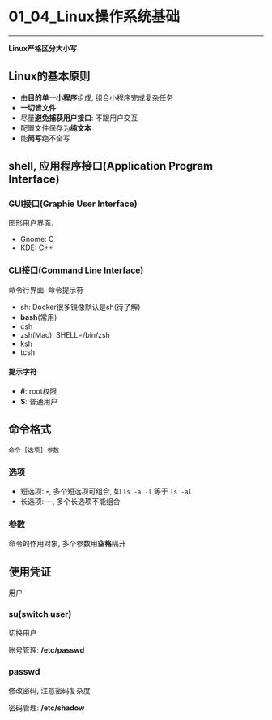 # 01_04\_Linux操作系统基础

---

**Linux严格区分大小写**

## Linux的基本原则

* 由**目的单一小程序**组成, 组合小程序完成复杂任务
* **一切皆文件**
* 尽量**避免捕获用户接口**: 不跟用户交互
* 配置文件保存为**纯文本**
* 能**简写**绝不全写

## shell, 应用程序接口(Application Program Interface)

### GUI接口(Graphie User Interface)

图形用户界面.

* Gnome: C
* KDE: C++

### CLI接口(Command Line Interface)

命令行界面. 命令提示符

* sh: Docker很多镜像默认是sh(待了解)
* **bash**(常用)
* csh
* zsh(Mac): SHELL=/bin/zsh
* ksh
* tcsh

#### 提示字符

* **#**: root权限
* **$**: 普通用户

## 命令格式

	命令 [选项] 参数
	
### 选项

* 短选项: **-**, 多个短选项可组合, 如 `ls -a -l` 等于 `ls -al`
* 长选项: **--**, 多个长选项不能组合

### 参数

命令的作用对象, 多个参数用**空格**隔开

## 使用凭证

用户

### su(switch user)

切换用户

账号管理: **/etc/passwd**

### passwd

修改密码, 注意密码复杂度

密码管理: **/etc/shadow**

